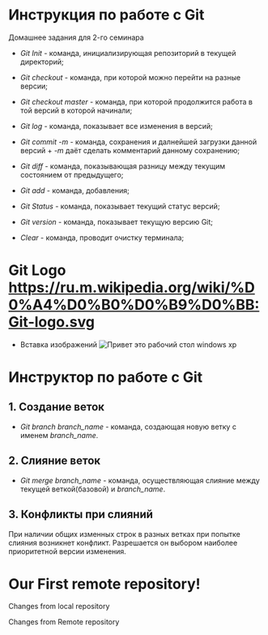# Инструкция по работе с Git 
Домашнее задания для 2-го семинара

*  *Git Init* - команда, инициализирующая репозиторий в текущей директорий;

*  *Git checkout* - команда, при которой можно перейти на разные версии;

* *Git checkout master* - команда, при которой продолжится работа в той версий в которой начинали;

* *Git log* - команда, показывает все изменения в версий;

* *Git commit -m* - команда, сохранения и далнейшей загрузки данной версий + *-m* даёт сделать комментарий данному сохранению;

* *Git diff* - команда, показывающая разницу между текущим состоянием от предыдущего;

* *Git add* - команда, добавления;

* *Git Status* - команда, показывает текущий статус версий;

* *Git version* - команда, показывает текущую версию Git;

* *Clear* - команда, проводит очистку терминала;

# Git Logo https://ru.m.wikipedia.org/wiki/%D0%A4%D0%B0%D0%B9%D0%BB:Git-logo.svg

* Вставка изображений
![Привет это рабочий стол windows xp](Justpic.jpg)
# Инструктор по работе с Git


## 1. Создание веток

* *Git branch branch_name* - команда, создающая новую ветку с именем *branch_name*.

## 2. Слияние веток 

* *Git merge branch_name* - команда, осуществляющая слияние между текущей веткой(базовой) и *branch_name*.

## 3. Конфликты при слияний 

При наличии общих изменных строк в разных ветках при попытке слияния возникнет конфликт. Разрешается он выбором наиболее приоритетной версии изменения.

# Our First remote repository!

Changes from local repository

Changes from Remote repository
